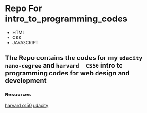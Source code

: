 # Repo For intro_to_programming_codes

- HTML
- CSS
- JAVASCRIPT

## The Repo contains the codes for my `udacity nano-degree` and `harvard  CS50` intro to programming codes for web design and development

### Resources
[harvard cs50](https://www.youtube.com/watch?v=8mAITcNt710&t=72406s)
[udacity](https://learn.udacity.com)
